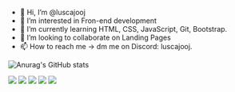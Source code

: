 - 👋 Hi, I’m @luscajooj
- 👀 I’m interested in Fron-end development
- 🌱 I’m currently learning HTML, CSS, JavaScript, Git, Bootstrap.
- 💞️ I’m looking to collaborate on Landing Pages
- 📫 How to reach me -> dm me on Discord: luscajooj.

![Anurag's GitHub stats](https://github-readme-stats.vercel.app/api?username=luscajooj&show_icons=true&theme=dark)

<a href="https://www.youtube.com/@lorencegames" target="_blank"><img src="https://img.shields.io/badge/YouTube-FF0000?style=for-the-badge&logo=youtube&logoColor=white" target="_blank"></a>
  <a href="https://instagram.com/lucas01010101" target="_blank"><img src="https://img.shields.io/badge/-Instagram-%23E4405F?style=for-the-badge&logo=instagram&logoColor=white" target="_blank"></a>
 	<a href="https://www.twitch.tv/luscajooj" target="_blank"><img src="https://img.shields.io/badge/Twitch-9146FF?style=for-the-badge&logo=twitch&logoColor=white" target="_blank"></a>
  <a href = "mailto:lucas.ramos.guimaraes@gmail.com"><img src="https://img.shields.io/badge/-Gmail-%23333?style=for-the-badge&logo=gmail&logoColor=white" target="_blank"></a>
  <a href="https://www.linkedin.com/in/lucas-ramos-67579427a/" target="_blank"><img src="https://img.shields.io/badge/-LinkedIn-%230077B5?style=for-the-badge&logo=linkedin&logoColor=white" target="_blank"></a> 
